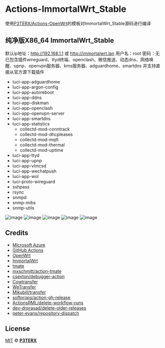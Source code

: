 # Actions-ImmortalWrt_Stable

使用[P3TERX/Actions-OpenWrt](https://github.com/P3TERX/Actions-OpenWrt)的模板对ImmortalWrt_Stable源码进行编译

## 纯净版X86_64 ImmortalWrt_Stable
默认ip地址：http://192.168.1.1 或 http://immortalwrt.lan
用户名：root 密码：无
已包含插件wireguard、ttyd终端、openclash、微信推送、动态dns、网络唤醒、upnp、openvpn服务器、kms服务器、adguardhome、smartdns
并支持直接从官方源下载插件

- luci-app-adguardhome
- luci-app-argon-config
- luci-app-autoreboot
- luci-app-ddns
- luci-app-diskman
- luci-app-openclash
- luci-app-openvpn-server
- luci-app-smartdns
- luci-app-statistics
  - collectd-mod-conntrack
  - collectd-mod-dhcpleases
  - collectd-mod-mqtt
  - collectd-mod-thermal
  - collectd-mod-uptime
- luci-app-ttyd
- luci-app-upnp
- luci-app-vlmcsd
- luci-app-wechatpush
- luci-app-wol
- luci-proto-wireguard
- sshpass
- rsync
- snmpd
- snmp-mibs
- snmp-utils

![image](https://github.com/LemonCrab666/Actions-ImmortalWrt_Stable/assets/55867630/921ca964-4c2f-496e-9954-d486c993f704)
![image](https://github.com/LemonCrab666/Actions-ImmortalWrt/assets/55867630/5e4b9e05-9b60-4ddd-81ae-09fdda88f16d)
![image](https://github.com/LemonCrab666/Actions-ImmortalWrt/assets/55867630/dc047309-3b60-4faa-a7ec-58f7cc72fe34)
![image](https://github.com/LemonCrab666/Actions-ImmortalWrt/assets/55867630/308374e7-5b63-4fea-b8db-58481250e50b)
![image](https://github.com/LemonCrab666/Actions-ImmortalWrt/assets/55867630/edfa147e-5b59-47b9-8e8c-a4f2e7644949)




## Credits

- [Microsoft Azure](https://azure.microsoft.com)
- [GitHub Actions](https://github.com/features/actions)
- [OpenWrt](https://github.com/openwrt/openwrt)
- [ImmortalWrt](https://github.com/immortalwrt/immortalwrt)
- [tmate](https://github.com/tmate-io/tmate)
- [mxschmitt/action-tmate](https://github.com/mxschmitt/action-tmate)
- [csexton/debugger-action](https://github.com/csexton/debugger-action)
- [Cowtransfer](https://cowtransfer.com)
- [WeTransfer](https://wetransfer.com/)
- [Mikubill/transfer](https://github.com/Mikubill/transfer)
- [softprops/action-gh-release](https://github.com/softprops/action-gh-release)
- [ActionsRML/delete-workflow-runs](https://github.com/ActionsRML/delete-workflow-runs)
- [dev-drprasad/delete-older-releases](https://github.com/dev-drprasad/delete-older-releases)
- [peter-evans/repository-dispatch](https://github.com/peter-evans/repository-dispatch)

## License

[MIT](https://github.com/P3TERX/Actions-OpenWrt/blob/main/LICENSE) © [**P3TERX**](https://p3terx.com)
